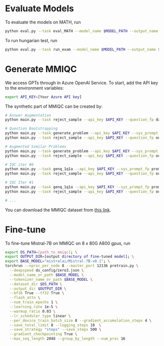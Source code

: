 # Evaluate Models

To evaluate the models on MATH, run
```bash
python eval.py --task eval_MATH --model_name $MODEL_PATH --output_name $OUTPUT_NAME --test_file $MATH_TEST_FILE_PATH
```

To run hungarian test, run
```bash
python eval.py --task run_exam --model_name $MODEL_PATH --output_name $OUTPUT_NAME
```

# Generate MMIQC

We access GPTs through in Azure OpenAI Service. To start, add the API key to the environment variables:
```bash
export API_KEY=[Your Azure API key]
``` 

The synthetic part of MMIQC can be created by:

```bash
# Answer Augmentation
python main.py --task reject_sample --api_key $API_KEY --question_fp datasets/MATH-train-wo_asy.jsonl --output_name AnsAug

# Question Bootstrapping
python main.py --task generate_problem --api_key $API_KEY --sys_prompt_fp prompts/qb.md --output_name QB_question --num_example 1 --num_generate 5 && \
python main.py --task reject_sample --api_key $API_KEY --question_fp output/QB_question.jsonl --output_name QB_rej_sample

# Augmented Similar Problems
python main.py --task generate_problem --api_key $API_KEY --sys_prompt_fp prompts/similar.md --output_name similar_question --num_example 1 --num_generate 3 --add_sol True && \
python main.py --task reject_sample --api_key $API_KEY --question_fp output/similar_question.jsonl --output_name similar_rej_sample

# IQC iter #0
python main.py --task genq_1q1a --api_key $API_KEY --sys_prompt_fp prompts/compose_init.md --output_name iqc_iter0 && \
python main.py --task reject_sample --api_key $API_KEY --question_fp output/iqc_iter0.jsonl --output_name iqc_iter0_rej_sample

# IQC Iter #1
python main.py --task genq_1q1a --api_key $API_KEY --sys_prompt_fp prompts/compose_iter.md --output_name iqc_iter1 --example_fp output/iqc_iter0.jsonl && \
python main.py --task reject_sample --api_key $API_KEY --question_fp output/iqc_iter1.jsonl --output_name iqc_iter1_rej_sample

# ...

```

You can download the MMIQC dataset from [this link](https://www.sendbig.com/view-files/?Id=ee661a39-7d7c-4666-66fe-b24f51a65654).


# Fine-tune

To fine-tune Mistral-7B on MMIQC on 8 x 80G A800 gpus, run 
```bash
export DS_PATH=[path_to_mmiqc]; \
export OUTPUT_DIR=[output directory of fine-tuned model]; \
export BASE_MODEL="mistralai/Mistral-7B-v0.1"; \
torchrun --nproc_per_node 8 --master_port 12136 pretrain.py \
  --deepspeed ds_config/zero3.json \
  --model_name_or_path $BASE_MODEL \
  --tokenizer_name_or_path $BASE_MODEL \
  --dataset_dir $DS_PATH \
  --output_dir $OUTPUT_DIR \
  --bf16 True --tf32 True \
  --flash_attn \
  --num_train_epochs 1 \
  --learning_rate 1e-5 \
  --warmup_ratio 0.03 \
  --lr_scheduler_type linear \
  --per_device_train_batch_size 8 --gradient_accumulation_steps 4 \
  --save_total_limit 8 --logging_steps 10  \
  --save_strategy "steps" --save_steps 500 \
  --gradient_checkpointing True \
  --max_seq_length 2048 --group_by_length --num_proc 16
```
